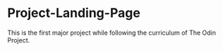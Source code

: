 # Project-Landing-Page
This is the first major project while following the curriculum of The Odin Project.
